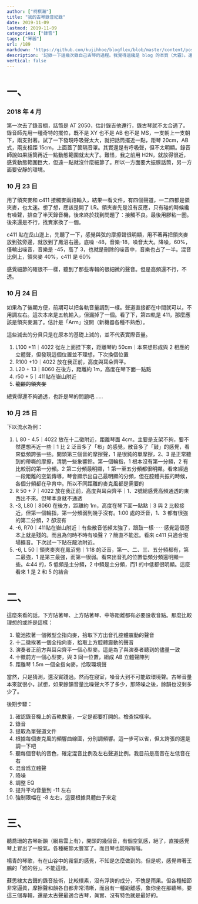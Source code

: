 ```yaml
---
author: ["柯棋瀚"]
title: "我的古琴錄音紀錄"
date: 2019-11-09
lastmod: 2019-11-09
categories: ["錄音"]
tags: ["琴器"]
url: /189
markdown: 'https://github.com/kujihhoe/blogflex/blob/master/content/post/189古琴錄音.md'
description: '記錄一下這幾次錄自己古琴的過程。我覺得這纔是 blog 的本質（大霧）。還可參看 <a href="/blog/2017/12/23/shiyin.html" target="\_blank">古琴的拾音</a>。'
vertical: false
---
```


# 一、

### 2018 年 4 月

第一次去了錄音棚，話筒是 AT 2050，估計錄吉他還行，錄古琴就不太合適了。錄音師先用一種奇特的擺位，既不是 XY 也不是 AB 也不是 MS，一支朝上一支朝下，兩支對著。試了一下發現呼吸聲太大，就把話筒擺近一點，距琴 20cm，AB 式，兩支相距 15cm，上面蓋了箇隔音罩。其實還是有呼吸聲，但不太明顯。錄音師說如果話筒再近一點動態範圍就太大了。難怪，我之前用 H2N，就放得很近，感覺動態範圍巨大，但遠一點就沒什麼細節了。所以一方面要大振膜話筒，另一方面要安靜的環境。

### 10 月 23 日

用了領夾麥和 c411 接觸麥兩路輸入，結果一看文件，有四個聲道，一二四都是領夾麥，也太迷。想了想，應該是開了 LR。領夾麥先是沒有反應，只有碰的時候纔有噪聲，排查了半天錄音機，後來終於找到問題了：接觸不良。最後用膠粘一圈。後來還是不行，找賣家換了一個。

c411 貼在岳山邊上，先聽了一下，感覺與弦的摩擦聲很明顯，用不著再把領夾麥放到弦旁邊，就放到了鳳沼右邊。底噪 -48，音樂-18，噪音太大。降噪，60%，僅輸出噪音，音樂是 -45，高了 3，也就是刪除的噪音中，音樂也占了一半。混音比例上，領夾麥 40%，c411 是 60%

感覺細節的確很不一樣，聽到了那些專輯的很細微的聲音。但是高頻還不行，不透。

### 10 月 24 日

如果為了後期方便，前期可以把各軌音量調到一樣。聲道直接都在中間就可以，不用調左右。這次本來是五軌輸入，但漏掉了一個。看了下，第四軌是 411，那麼應該是領夾麥漏了。估計是「Arm」沒開（新機器各種不熟悉）。

這些減去的分貝只是在原本的基礎上減的，並不代表實際音量。

1. L100 +11｜4022 從左上面挂下來，距離琴約 50cm｜本來想形成與 2 相應的立體聲，但發現這個位置並不理想，下次換個位置
2. R100 +10｜4022 放在我正前，高度與耳朵齊平。
3. L20 + 13｜8060 在後方，距離約 1m，高度在琴下面一點點
4. r50 + 5｜411貼在嶽山附近
5. ~~龍齦的領夾麥~~

總覺得還不夠通透，也許是琴的問題吧……

### 10 月 25 日

下以流水為例：

1. L 80 - 4.5｜4022 放在十二徽附近，距離琴面 4cm。主要是支架不夠，要不然還想再近一些｜1 比 2 泛音多了「布」的感覺，散音多了「鼓」的感覺，看來低頻誇張一些。開頭第三個音的摩擦聲，1 是很鈍的單摩擦，2、3 是正常聽到的帶嘶的摩擦，清脆一些象響鈴。第一個輪指，1 根本沒有第一分頻，2 有比較弱的第一分頻。2 第二分頻最明顯，1 第一至五分頻都很明顯。看來經過一段距離的空氣傳導，琴會顯示出自己最明顯的分頻，但在腔體共振的時候，各個分頻都在孕育中。所以不同距離的麥克風都是需要的
2. R 50 + 7｜4022 放在我正前，高度與耳朵齊平｜1、2號總感覺高頻通透的東西出不來。但琴本身就不通透
3. -3, L80｜8060 在後方，距離約 1m，高度在琴下面一點點｜3 與 2 比較接近，但第一個輪指，第一分頻弱到幾乎沒有。1:00 處的泛音，1、3 都有很強的第二分頻，2 卻沒有
4. -6, R70｜411貼在嶽山附近｜有些散音低頻太強了，跟鼓一樣⋯⋯感覺這個基本上就是殘的。而且為何時不時有噪聲？？簡直不能忍。看來 c411 只適合現場擴音。下次試一下貼在龍池附近。
5. -6, L 50｜領夾麥夾在鳳沼㫄｜1:18 的泛音，第一、二、三、五分頻都有，第二最強，1 是第三最強，而第一很弱。看來出音孔的位置低頻分頻還明顯一些。4:44 的，5 低頻是主分頻，2 中頻是主分頻，而1 的中低都很明顯。這麼看來 1 是 2 和 5 的結合

# 二、

這麼來看的話，下方貼著琴、上方貼著琴、中等距離都有必要設收音點。那麼比較理想的或許是這樣：

1. 龍池挨著一個微型全指向麥，拾取下方出音孔腔體震動的聲音
2. 十二徽挨著一個全指向麥，拾取上方腔體震動的聲音
3. 演奏者正前方與耳朵齊平一個心型麥。這是為了與演奏者聽到的儘量一致
4. 十徽前方一個心型麥，與 3 同一位置，組成 AB 立體聲陣列
5. 距離琴 1.5m 一個全指向麥，拾取環境聲

當然，只是猜測，還沒實踐過。然而在寢室，噪音大到不可能取環境聲。古琴音量本來就很小，試想，如果餘韻音量比噪聲大不了多少，那降噪之後，餘韻也沒剩多少了。

後期步驟：

1. 確認錄音機上的音軌數量，一定是都要打開的。檢查採樣率。
2. 錄音
3. 提取為單聲道文件
4. 根據每個麥克風的頻響曲線圖，分別調頻響。這一步可以省，但太誇張的還是調一下吧
5. 聽每個音軌的音色，確定混音比例及左右聲道比例。我目前是高音在左低音在右
6. 混音爲立體聲
7. 降噪
8. 調整 EQ
9. 提升平均音量到 -11 左右
10. 強制限幅在 -8 左右，這要根據具體曲子來定

# 三、

聽喬珊的<v>古琴新韻</v>（網易雲上有），開頭的幾個音，有個空氣感，絕了，直接感覺琴上冒出了一股氣。各種細節太豐富了。而且琴也能嗡嗡嗡。

楊青的<v>琴歌</v>，有在山谷中的霧氣的感覺，不知是怎麼做到的。但是呢，感覺帶著王鵬的「雅的俗」。不能這樣。

蘇思棣<v>太古聲</v>的錄音技術，比較樸素，沒有浮誇的成分，不愧是雨果。但各種細節非常逼眞，摩擦聲和韻各自都非常清晰，而且有一種距離感，象你坐在那聽琴。要這三個專輯，還是<v>太古聲</v>最適合古琴，眞實、沒有特色就是最好的。
